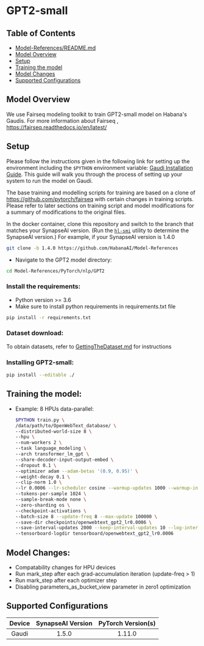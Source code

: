 # GPT2-small

## Table of Contents
  * [Model-References/README.md](../../../README.md)
  * [Model Overview](#model-overview)
  * [Setup](#setup)
  * [Training the model](#training-the-model)
  * [Model Changes](#model-changes)
  * [Supported Configurations](#supported-configurations)

## Model Overview

We use Fairseq modeling toolkit to train GPT2-small model on Habana's Gaudis.
For more information about Fairseq , https://fairseq.readthedocs.io/en/latest/

## Setup
Please follow the instructions given in the following link for setting up the
environment including the `$PYTHON` environment variable: [Gaudi Installation
Guide](https://docs.habana.ai/en/latest/Installation_Guide/GAUDI_Installation_Guide.html).
This guide will walk you through the process of setting up your system to run
the model on Gaudi.

The base training and modelling scripts for training are based on a clone of
https://github.com/pytorch/fairseq with certain changes in training scripts.
Please refer to later sections on training script and model modifications for a summary of
modifications to the original files.

In the docker container, clone this repository and switch to the branch that matches your SynapseAI version. (Run the
[`hl-smi`](https://docs.habana.ai/en/latest/System_Management_Tools_Guide/System_Management_Tools.html#hl-smi-utility-options)
utility to determine the SynapseAI version.) For example, if your SynapseAI version is 1.4.0

```bash
git clone -b 1.4.0 https://github.com/HabanaAI/Model-References
```
- Navigate to the GPT2 model directory:
```bash
cd Model-References/PyTorch/nlp/GPT2
```

### Install the requirements:

* Python version >= 3.6
* Make sure to install python requirements in requirements.txt file

```bash
pip install -r requirements.txt
```

### Dataset download:

To obtain datasets, refer to [GettingTheDataset.md](GettingTheDataset.md) for instructions

### Installing GPT2-small:

```bash
pip install --editable ./
```
## Training the model:

- Example: 8 HPUs data-parallel:

    ```bash
    $PYTHON train.py \
    /data/path/to/OpenWebText_database/ \
    --distributed-world-size 8 \
    --hpu \
    --num-workers 2 \
    --task language_modeling \
    --arch transformer_lm_gpt \
    --share-decoder-input-output-embed \
    --dropout 0.1 \
    --optimizer adam --adam-betas '(0.9, 0.95)' \
    --weight-decay 0.1 \
    --clip-norm 1.0 \
    --lr 0.0006 --lr-scheduler cosine --warmup-updates 1000 --warmup-init-lr 1e-07 \
    --tokens-per-sample 1024 \
    --sample-break-mode none \
    --zero-sharding os \
    --checkpoint-activations \
    --batch-size 8 --update-freq 8 --max-update 100000 \
    --save-dir checkpoints/openwebtext_gpt2_lr0.0006 \
    --save-interval-updates 2000 --keep-interval-updates 10 --log-interval 10 \
    --tensorboard-logdir tensorboard/openwebtext_gpt2_lr0.0006
    ```

## Model Changes:
* Compatability changes for HPU devices
* Run mark_step after each grad-accumulation iteration (update-freq > 1)
* Run mark_step after each optimizer step
* Disabling parameters_as_bucket_view parameter in zero1 optimization

## Supported Configurations

| Device | SynapseAI Version | PyTorch Version(s) |
|:-----:|:-----:|:-------------------------------:|
| Gaudi | 1.5.0 | 1.11.0                        |
